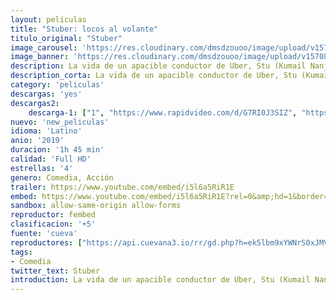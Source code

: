 ```yaml
---
layout: peliculas
title: "Stuber: locos al volante"
titulo_original: "Stuber"
image_carousel: 'https://res.cloudinary.com/dmsdzouoo/image/upload/v1570846167/stuber-min_nfkeyn.jpg'
image_banner: 'https://res.cloudinary.com/dmsdzouoo/image/upload/v1570846159/__5ca7f106a1842-min_cqj6ci.jpg'
description: La vida de un apacible conductor de Uber, Stu (Kumail Nanjiani), cambia repentinamente cuando se sube a su vehículo un pasajero (Dave Bautista) que resulta ser un policía que sigue la pista a un brutal asesino. Stu se ve obligado a luchar por salvar la vida, protagonizando una misión en la que nunca pidió participar, y cuyo principal objetivo tiene claro desde que descubre lo que está sucediendo, obtener las cinco estrellas de calificación en este movido viaje.
description_corta: La vida de un apacible conductor de Uber, Stu (Kumail Nanjiani), cambia repentinamente cuando se sube a su vehículo un pasajero (Dave Bautista) que resulta ser un policía que sigue la pista a un brutal asesino. Stu se ve obligado a luchar por salvar la
category: 'peliculas'
descargas: 'yes'
descargas2:
    descarga-1: ["1", "https://www.rapidvideo.com/d/G7RI0J3SIZ", "https://www.google.com/s2/favicons?domain=openload.co","OpenLoad","https://res.cloudinary.com/imbriitneysam/image/upload/v1541473684/mexico.png", "Latino", "TS-Screener"]
nuevo: 'new_peliculas'
idioma: 'Latino'
anio: '2019'
duracion: '1h 45 min'
calidad: 'Full HD'
estrellas: '4'
genero: Comedia, Acción
trailer: https://www.youtube.com/embed/i5l6a5RiR1E
embed: https://www.youtube.com/embed/i5l6a5RiR1E?rel=0&amp;hd=1&border=0&wmode=opaque&enablejsapi=1&modestbranding=1&controls=1&showinfo=1
sandbox: allow-same-origin allow-forms
reproductor: fembed
clasificacion: '+5'
fuente: 'cueva'
reproductores: ["https://api.cuevana3.io/rr/gd.php?h=ek5lbm9xYWNrS0xJMVp5b21KREk0dFBLbjVkaHhkRGdrOG1jbnBpUnhhS1Z5Mk9BbTVXcTdieklaR2hzcVpXNnZOQ2Jlb3VWdE1HbGxZZUZlc20ydGRXU3FadVkyUT09"]
tags:
- Comedia
twitter_text: Stuber
introduction: La vida de un apacible conductor de Uber, Stu (Kumail Nanjiani), cambia repentinamente cuando se sube a su vehículo un pasajero (Dave Bautista) que resulta ser un policía que sigue la pista a un brutal asesino. Stu se ve obligado a luchar por salvar la
---
```












